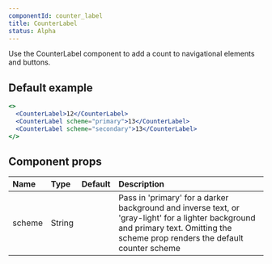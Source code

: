 ```yaml
---
componentId: counter_label
title: CounterLabel
status: Alpha
---
```


Use the CounterLabel component to add a count to navigational elements and buttons.

## Default example

```jsx live
<>
  <CounterLabel>12</CounterLabel>
  <CounterLabel scheme="primary">13</CounterLabel>
  <CounterLabel scheme="secondary">13</CounterLabel>
</>
```

## Component props

| Name   | Type   | Default | Description                                                                                                                                                                        |
| :----- | :----- | :-----: | :--------------------------------------------------------------------------------------------------------------------------------------------------------------------------------- |
| scheme | String |         | Pass in 'primary' for a darker background and inverse text, or 'gray-light' for a lighter background and primary text. Omitting the scheme prop renders the default counter scheme |

